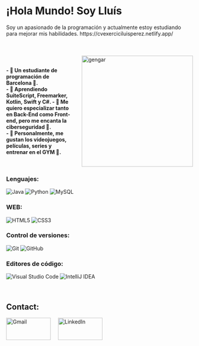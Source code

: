 
  <p style="max-width: 300px;">
    <h1> <strong>¡Hola Mundo! Soy Lluís </strong><br> </h1>
    Soy un apasionado de la programación y actualmente estoy estudiando para mejorar mis habilidades. 
    https://cvexerciciluisperez.netlify.app/
  </p>
</div>

</br>

<div style="display: flex; align-items: center; justify-content: center; gap: 20px; margin-top: 20px;">

  <p> <strong>
    - 💫 Un estudiante de programación de Barcelona 📍.<br>
    - 💫 Aprendiendo SuiteScript, Freemarker, Kotlin, Swift y C#. 
    - 💫 Me quiero especializar tanto en Back-End como Front-end, pero me encanta la ciberseguridad 🔐.<br>
    - 💫 Personalmente, me gustan los videojuegos, películas, series y entrenar en el GYM 💪.
  </strong> </p>
    <img alt="gengar" width="300" height="300" src="https://github.com/user-attachments/assets/654c8b1e-ebb2-4839-9320-443d64f7afda" />

</div>

### Lenguajes:
![Java](https://img.shields.io/badge/java-%23ED8B00.svg?style=for-the-badge&logo=openjdk&logoColor=white) 
![Python](https://img.shields.io/badge/python-3670A0?style=for-the-badge&logo=python&logoColor=ffdd54) 
![MySQL](https://img.shields.io/badge/mysql-4479A1.svg?style=for-the-badge&logo=mysql&logoColor=white)

### WEB:
![HTML5](https://img.shields.io/badge/html5-%23E34F26.svg?style=for-the-badge&logo=html5&logoColor=white) 
![CSS3](https://img.shields.io/badge/css3-%231572B6.svg?style=for-the-badge&logo=css3&logoColor=white)

### Control de versiones:
![Git](https://img.shields.io/badge/git-%23F05033.svg?style=for-the-badge&logo=git&logoColor=white) 
![GitHub](https://img.shields.io/badge/github-%23121011.svg?style=for-the-badge&logo=github&logoColor=white)

### Editores de código:
![Visual Studio Code](https://img.shields.io/badge/Visual%20Studio%20Code-0078d7.svg?style=for-the-badge&logo=visual-studio-code&logoColor=white) 
![IntelliJ IDEA](https://img.shields.io/badge/IntelliJIDEA-000000.svg?style=for-the-badge&logo=intellij-idea&logoColor=white)


</br>

<h2>Contact:</h2>
<div style="display: flex; align-items: center; gap: 20px;">

  <a href="mailto:luisperezutreras@gmail.com">
    <img alt="Gmail" width="120" height="60" src="https://github.com/Xx-Ashutosh-xX/Xx-Ashutosh-xX/blob/master/assets/icons/gmail.png" />
  </a>

  <a href="https://www.linkedin.com/in/luis-p%C3%A9rez-utreras-360899291/">
    <img alt="LinkedIn" width="120" height="60" src="https://github.com/Xx-Ashutosh-xX/Xx-Ashutosh-xX/blob/master/assets/icons/linkedin.png" />
  </a>
</div>


